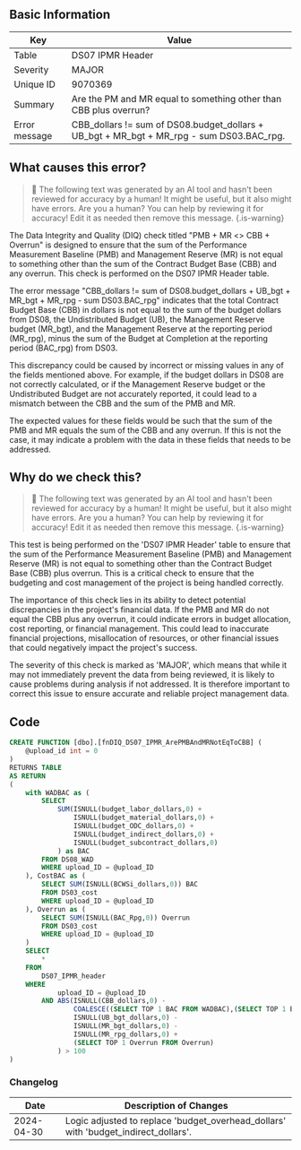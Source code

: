## Basic Information
| Key         | Value          |
|-------------|----------------|
| Table       | DS07 IPMR Header |
| Severity    | MAJOR |
| Unique ID   | 9070369   |
| Summary     | Are the PM and MR equal to something other than CBB plus overrun? |
| Error message | CBB_dollars != sum of DS08.budget_dollars + UB_bgt + MR_bgt + MR_rpg - sum DS03.BAC_rpg. |

## What causes this error?

> :robot: The following text was generated by an AI tool and hasn't been reviewed for accuracy by a human! It might be useful, but it also might have errors. Are you a human? You can help by reviewing it for accuracy! Edit it as needed then remove this message.
{.is-warning}

The Data Integrity and Quality (DIQ) check titled "PMB + MR <> CBB + Overrun" is designed to ensure that the sum of the Performance Measurement Baseline (PMB) and Management Reserve (MR) is not equal to something other than the sum of the Contract Budget Base (CBB) and any overrun. This check is performed on the DS07 IPMR Header table.

The error message "CBB_dollars != sum of DS08.budget_dollars + UB_bgt + MR_bgt + MR_rpg - sum DS03.BAC_rpg" indicates that the total Contract Budget Base (CBB) in dollars is not equal to the sum of the budget dollars from DS08, the Undistributed Budget (UB), the Management Reserve budget (MR_bgt), and the Management Reserve at the reporting period (MR_rpg), minus the sum of the Budget at Completion at the reporting period (BAC_rpg) from DS03.

This discrepancy could be caused by incorrect or missing values in any of the fields mentioned above. For example, if the budget dollars in DS08 are not correctly calculated, or if the Management Reserve budget or the Undistributed Budget are not accurately reported, it could lead to a mismatch between the CBB and the sum of the PMB and MR.

The expected values for these fields would be such that the sum of the PMB and MR equals the sum of the CBB and any overrun. If this is not the case, it may indicate a problem with the data in these fields that needs to be addressed.
## Why do we check this?

> :robot: The following text was generated by an AI tool and hasn't been reviewed for accuracy by a human! It might be useful, but it also might have errors. Are you a human? You can help by reviewing it for accuracy! Edit it as needed then remove this message.
{.is-warning}

This test is being performed on the 'DS07 IPMR Header' table to ensure that the sum of the Performance Measurement Baseline (PMB) and Management Reserve (MR) is not equal to something other than the Contract Budget Base (CBB) plus overrun. This is a critical check to ensure that the budgeting and cost management of the project is being handled correctly. 

The importance of this check lies in its ability to detect potential discrepancies in the project's financial data. If the PMB and MR do not equal the CBB plus any overrun, it could indicate errors in budget allocation, cost reporting, or financial management. This could lead to inaccurate financial projections, misallocation of resources, or other financial issues that could negatively impact the project's success.

The severity of this check is marked as 'MAJOR', which means that while it may not immediately prevent the data from being reviewed, it is likely to cause problems during analysis if not addressed. It is therefore important to correct this issue to ensure accurate and reliable project management data.
## Code

```sql
CREATE FUNCTION [dbo].[fnDIQ_DS07_IPMR_ArePMBAndMRNotEqToCBB] (
	@upload_id int = 0
)
RETURNS TABLE
AS RETURN
(
	with WADBAC as (
		SELECT 
			SUM(ISNULL(budget_labor_dollars,0) + 
				ISNULL(budget_material_dollars,0) + 
				ISNULL(budget_ODC_dollars,0) + 
				ISNULL(budget_indirect_dollars,0) + 
				ISNULL(budget_subcontract_dollars,0)
			) as BAC
		FROM DS08_WAD
		WHERE upload_ID = @upload_ID
	), CostBAC as (
		SELECT SUM(ISNULL(BCWSi_dollars,0)) BAC
		FROM DS03_cost
		WHERE upload_ID = @upload_ID
	), Overrun as (
		SELECT SUM(ISNULL(BAC_Rpg,0)) Overrun
		FROM DS03_cost
		WHERE upload_ID = @upload_ID
	)
	SELECT 
		*
	FROM
		DS07_IPMR_header
	WHERE
			upload_ID = @upload_ID
		AND ABS(ISNULL(CBB_dollars,0) - 
				COALESCE((SELECT TOP 1 BAC FROM WADBAC),(SELECT TOP 1 BAC FROM CostBAC)) - 
				ISNULL(UB_bgt_dollars,0) - 
				ISNULL(MR_bgt_dollars,0) - 
				ISNULL(MR_rpg_dollars,0) + 
				(SELECT TOP 1 Overrun FROM Overrun)
			) > 100
)
```

### Changelog

| Date       | Description of Changes   |
| ---------- | ------------------------ |
| 2024-04-30 | Logic adjusted to replace 'budget_overhead_dollars' with 'budget_indirect_dollars'. |
